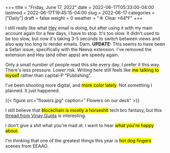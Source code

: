 +++
title = "Friday, June 17, 2022"
date = 2022-06-17T05:33:00-04:00
lastmod = 2022-06-17T19:45:15-04:00
slug = 2022-06-17
categories = ["Daily"]
draft = false
weight = 0
weather = "☀️ Clear +64°F"
+++

I still really like what [Hey](https://www.hey.com) email is doing, but after using it with my main account again for a few days, I have to stop. It's too slow. It didn't used to be too slow, but now it's taking 3-5 seconds to switch between views and also way too long to render emails. Darn. **UPDATE:** This seems to have been a Safari issue, specifically with the Neeva extension. I've removed the extension and Hey (and other apps) are speedy again.

Only a small number of people read this site every day. I prefer it this way. There's less pressure. Lower risk. Writing here still feels like <mark>me talking to myself</mark> rather than capital-P "Publishing".

I've been shooting more digital, and <mark>more color lately</mark>. Not something I planned. It just happened.

{{< figure src="flowers.jpg" caption=" Flowers on our deck" >}}

I still believe that <mark>blockchain is mostly a horseshit</mark> tech bro fantasy, but this [thread from Vinay Gupta](https://twitter.com/leashless/status/1537602510935973888) is interesting.

I don't give a shit what you're mad at. I want to hear <mark>what you're happy about.</mark>

I'm thinking that one of the  greatest things this year is <mark>hot dog fingers</mark> scenes from EEAAO.

[//]: # "Exported with love from a post written in Org mode"
[//]: # "- https://github.com/kaushalmodi/ox-hugo"
